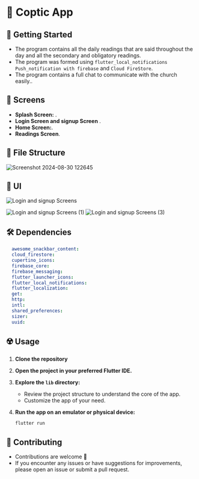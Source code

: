 # 📕  Coptic App

## 🚀 Getting Started

- The program contains all the daily readings that are said throughout the day and all the secondary and obligatory readings.
- The program was formed using  `flutter_local_notifications`  `Push_notification with firebase` and `Cloud FireStore`.
- The program contains a full chat to communicate with the church easily..

## 🤳 Screens

- **Splash Screen:** . 
- **Login Screen and signup Screen** .
- **Home Screen:**.
- **Readings Screen**.


## 📁 File Structure

![Screenshot 2024-08-30 122645](https://github.com/user-attachments/assets/7e871ac2-dc48-4303-8d56-0b235a76468b)

## 📱 UI

![Login and signup Screens](https://github.com/user-attachments/assets/74c154e8-545b-483e-9754-4ca86db210f8)

![Login and signup Screens (1)](https://github.com/user-attachments/assets/3d5806d6-8955-4bf9-90e2-3e7b366c4d2a)
![Login and signup Screens (3)](https://github.com/user-attachments/assets/bb2b03e7-0b67-4130-a94f-28aedd986a24)


## 🛠 Dependencies

```pubspec.yaml
  awesome_snackbar_content: 
  cloud_firestore: 
  cupertino_icons: 
  firebase_core: 
  firebase_messaging:
  flutter_launcher_icons: 
  flutter_local_notifications: 
  flutter_localization:
  get: 
  http:
  intl: 
  shared_preferences:
  sizer:
  uuid: 
```

## ☢️ Usage

1. **Clone the repository**

2. **Open the project in your preferred Flutter IDE.**

3. **Explore the `lib` directory:**

    - Review the project structure to understand the core of the app.
    - Customize the app of your need.

4. **Run the app on an emulator or physical device:**

    ```bash
    flutter run
    ```

## 🚨 Contributing

- Contributions are welcome 💜
- If you encounter any issues or have suggestions for improvements, please open an issue or submit a pull request.

